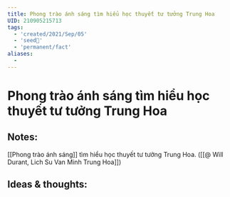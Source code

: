 ```yaml
---
title: Phong trào ánh sáng tìm hiểu học thuyết tư tưởng Trung Hoa
UID: 210905215713
tags:
  - 'created/2021/Sep/05'
  - 'seed🥜'
  - 'permanent/fact'
aliases:
  - 
---
```

# Phong trào ánh sáng tìm hiểu học thuyết tư tưởng Trung Hoa

## Notes:
[[Phong trào ánh sáng]] tìm hiểu học thuyết tư tưởng Trung Hoa. ([[@ Will Durant, Lich Su Van Minh Trung Hoa]])

## Ideas & thoughts:
